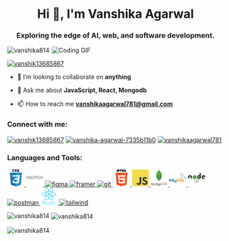 <h1 align="center">Hi 👋, I'm Vanshika Agarwal</h1>
<h3 align="center">Exploring the edge of AI, web, and software development.</h3>

<img src="https://i.pinimg.com/originals/ff/d9/b4/ffd9b46366e14141790a80d4922485bf.gif" alt="Coding GIF" width="400" align="right">

<p align="left"> <img src="https://komarev.com/ghpvc/?username=vanshika814&label=Profile%20views&color=0e75b6&style=flat" alt="vanshika814" /> </p>

<p align="left"> <a href="https://twitter.com/vanshik13685867" target="blank"><img src="https://img.shields.io/twitter/follow/vanshik13685867?logo=twitter&style=for-the-badge" alt="vanshik13685867" /></a> </p>

- 👯 I’m looking to collaborate on **anything**

- 💬 Ask me about **JavaScript, React, Mongodb**

- 📫 How to reach me **vanshikaagarwal781@gmail.com**

<h3 align="left">Connect with me:</h3>
<p align="left">
<a href="https://twitter.com/vanshik13685867" target="blank"><img align="center" src="https://raw.githubusercontent.com/rahuldkjain/github-profile-readme-generator/master/src/images/icons/Social/twitter.svg" alt="vanshik13685867" height="30" width="40" /></a>
<a href="https://linkedin.com/in/vanshika-agarwal-7335b11b0" target="blank"><img align="center" src="https://raw.githubusercontent.com/rahuldkjain/github-profile-readme-generator/master/src/images/icons/Social/linked-in-alt.svg" alt="vanshika-agarwal-7335b11b0" height="30" width="40" /></a>
<a href="https://instagram.com/vanshikaagarwal781" target="blank"><img align="center" src="https://raw.githubusercontent.com/rahuldkjain/github-profile-readme-generator/master/src/images/icons/Social/instagram.svg" alt="vanshikaagarwal781" height="30" width="40" /></a>
</p>

<h3 align="left">Languages and Tools:</h3>
<p align="left"> 
  <a href="https://www.w3schools.com/css/" target="_blank" rel="noreferrer"> <img src="https://raw.githubusercontent.com/devicons/devicon/master/icons/css3/css3-original-wordmark.svg" alt="css3" width="40" height="40"/> </a> 
  <a href="https://expressjs.com" target="_blank" rel="noreferrer"> <img src="https://raw.githubusercontent.com/devicons/devicon/master/icons/express/express-original-wordmark.svg" alt="express" width="40" height="40"/> </a> 
  <a href="https://www.figma.com/" target="_blank" rel="noreferrer"> <img src="https://www.vectorlogo.zone/logos/figma/figma-icon.svg" alt="figma" width="40" height="40"/> </a>
  <a href="https://www.framer.com/" target="_blank" rel="noreferrer"> <img src="https://www.vectorlogo.zone/logos/framer/framer-icon.svg" alt="framer" width="40" height="40"/> </a> 
  <a href="https://git-scm.com/" target="_blank" rel="noreferrer"> <img src="https://www.vectorlogo.zone/logos/git-scm/git-scm-icon.svg" alt="git" width="40" height="40"/> </a>
  <a href="https://www.w3.org/html/" target="_blank" rel="noreferrer"> <img src="https://raw.githubusercontent.com/devicons/devicon/master/icons/html5/html5-original-wordmark.svg" alt="html5" width="40" height="40"/> </a> 
  <a href="https://developer.mozilla.org/en-US/docs/Web/JavaScript" target="_blank" rel="noreferrer"> <img src="https://raw.githubusercontent.com/devicons/devicon/master/icons/javascript/javascript-original.svg" alt="javascript" width="40" height="40"/> </a> 
  <a href="https://www.mongodb.com/" target="_blank" rel="noreferrer"> <img src="https://raw.githubusercontent.com/devicons/devicon/master/icons/mongodb/mongodb-original-wordmark.svg" alt="mongodb" width="40" height="40"/> </a>
  <a href="https://www.mysql.com/" target="_blank" rel="noreferrer"> <img src="https://raw.githubusercontent.com/devicons/devicon/master/icons/mysql/mysql-original-wordmark.svg" alt="mysql" width="40" height="40"/> </a>
  <a href="https://nodejs.org" target="_blank" rel="noreferrer"> <img src="https://raw.githubusercontent.com/devicons/devicon/master/icons/nodejs/nodejs-original-wordmark.svg" alt="nodejs" width="40" height="40"/> </a>
  <a href="https://postman.com" target="_blank" rel="noreferrer"> <img src="https://www.vectorlogo.zone/logos/getpostman/getpostman-icon.svg" alt="postman" width="40" height="40"/> </a> 
  <a href="https://reactjs.org/" target="_blank" rel="noreferrer"> <img src="https://raw.githubusercontent.com/devicons/devicon/master/icons/react/react-original-wordmark.svg" alt="react" width="40" height="40"/> </a>
  <a href="https://tailwindcss.com/" target="_blank" rel="noreferrer"> <img src="https://www.vectorlogo.zone/logos/tailwindcss/tailwindcss-icon.svg" alt="tailwind" width="40" height="40"/> </a> 
</p>

<p><img align="left" src="https://github-readme-stats.vercel.app/api/top-langs?username=vanshika814&show_icons=true&locale=en&layout=compact" alt="vanshika814" /></p>

<p>&nbsp;<img align="center" src="https://github-readme-stats.vercel.app/api?username=vanshika814&show_icons=true&locale=en" alt="vanshika814" /></p>

<p><img align="center" src="https://github-readme-streak-stats.herokuapp.com/?user=vanshika814&" alt="vanshika814" /></p>

